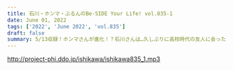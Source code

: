```yaml
---
title: 石川・ホンマ・ぶるんのBe-SIDE Your Life! vol.835-1
date: June 01, 2022
tags: ['2022', 'June 2022', 'vol.835']
draft: false
summary: 5/13収録！ホンマさんが進化！？石川さんは…久しぶりに高校時代の友人に会ったそうで…
---
```


http://project-phi.ddo.jp/ishikawa/ishikawa835_1.mp3
